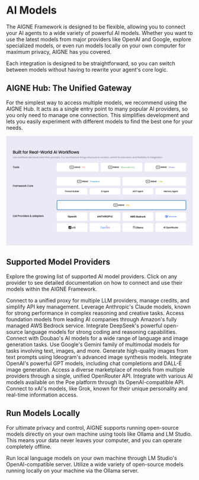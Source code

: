 # AI Models

The AIGNE Framework is designed to be flexible, allowing you to connect your AI agents to a wide variety of powerful AI models. Whether you want to use the latest models from major providers like OpenAI and Google, explore specialized models, or even run models locally on your own computer for maximum privacy, AIGNE has you covered.

Each integration is designed to be straightforward, so you can switch between models without having to rewrite your agent's core logic.

## AIGNE Hub: The Unified Gateway

For the simplest way to access multiple models, we recommend using the AIGNE Hub. It acts as a single entry point to many popular AI providers, so you only need to manage one connection. This simplifies development and lets you easily experiment with different models to find the best one for your needs.

![AIGNE Hub Architecture](https://raw.githubusercontent.com/AIGNE-io/aigne-framework/main/assets/aigne-hub.png)

## Supported Model Providers

Explore the growing list of supported AI model providers. Click on any provider to see detailed documentation on how to connect and use their models within the AIGNE Framework.

<x-cards data-columns="2">
  <x-card data-title="AIGNE Hub" data-icon="lucide:hub" data-href="/models/aigne-hub">
    Connect to a unified proxy for multiple LLM providers, manage credits, and simplify API key management.
  </x-card>
  <x-card data-title="Anthropic (Claude)" data-icon="lucide:brain-circuit" data-href="/models/anthropic">
    Leverage Anthropic's Claude models, known for strong performance in complex reasoning and creative tasks.
  </x-card>
  <x-card data-title="AWS Bedrock" data-icon="lucide:server-cog" data-href="/models/aws-bedrock">
    Access foundation models from leading AI companies through Amazon's fully managed AWS Bedrock service.
  </x-card>
  <x-card data-title="DeepSeek" data-icon="lucide:search-code" data-href="/models/deepseek">
    Integrate DeepSeek's powerful open-source language models for strong coding and reasoning capabilities.
  </x-card>
  <x-card data-title="Doubao" data-icon="lucide:message-square-plus" data-href="/models/doubao">
    Connect with Doubao's AI models for a wide range of language and image generation tasks.
  </x-card>
  <x-card data-title="Google Gemini" data-icon="lucide:gem" data-href="/models/gemini">
    Use Google's Gemini family of multimodal models for tasks involving text, images, and more.
  </x-card>
  <x-card data-title="Ideogram" data-icon="lucide:image" data-href="/models/ideogram">
    Generate high-quality images from text prompts using Ideogram's advanced image synthesis models.
  </x-card>
  <x-card data-title="OpenAI" data-icon="lucide:sparkles" data-href="/models/openai">
    Integrate OpenAI's powerful GPT models, including chat completions and DALL-E image generation.
  </x-card>
  <x-card data-title="OpenRouter" data-icon="lucide:route" data-href="/models/open-router">
    Access a diverse marketplace of models from multiple providers through a single, unified OpenRouter API.
  </x-card>
  <x-card data-title="Poe" data-icon="lucide:bot" data-href="/models/poe">
    Integrate with various AI models available on the Poe platform through its OpenAI-compatible API.
  </x-card>
  <x-card data-title="xAI (Grok)" data-icon="lucide:star" data-href="/models/xai">
    Connect to xAI's models, like Grok, known for their unique personality and real-time information access.
  </x-card>
</x-cards>

## Run Models Locally

For ultimate privacy and control, AIGNE supports running open-source models directly on your own machine using tools like Ollama and LM Studio. This means your data never leaves your computer, and you can operate completely offline.

<x-cards data-columns="2">
  <x-card data-title="LM Studio" data-icon="lucide:laptop" data-href="/models/lm-studio">
    Run local language models on your own machine through LM Studio's OpenAI-compatible server.
  </x-card>
  <x-card data-title="Ollama" data-icon="lucide:server" data-href="/models/ollama">
    Utilize a wide variety of open-source models running locally on your machine via the Ollama server.
  </x-card>
</x-cards>